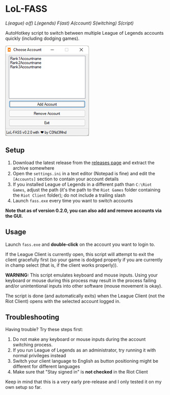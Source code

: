 # LoL-FASS

*L(eague) o(f) L(egends) F(ast) A(ccount) S(witching) S(cript)*

AutoHotkey script to switch between multiple League of Legends accounts quickly (including dodging games).

![Screenshot](screenshot.png)

## Setup

1. Download the latest release from the [releases page](https://github.com/C0Nd3Mnd/LoL-FASS/releases) and extract the archive somewhere
2. Open the `settings.ini` in a text editor (Notepad is fine) and edit the `[Accounts]` section to contain your account details
3. If you installed League of Legends in a different path than `C:\Riot Games`, adjust the path (it's the path to the `Riot Games` folder containing the `Riot Client` folder); do not include a trailing slash
4. Launch `fass.exe` every time you want to switch accounts

**Note that as of version 0.2.0, you can also add and remove accounts via the GUI.**

## Usage

Launch `fass.exe` and **double-click** on the account you want to login to.

If the League Client is currently open, this script will attempt to exit the client gracefully first (so your game is dodged properly if you are currently in champ select (that is, if the client works properly)).

**WARNING:** This script emulates keyboard and mouse inputs. Using your keyboard or mouse during this process may result in the process failing and/or unintentional inputs into other software (mouse movement is okay).

The script is done (and automatically exits) when the League Client (not the Riot Client) opens with the selected account logged in.

## Troubleshooting

Having trouble? Try these steps first:

1. Do not make any keyboard or mouse inputs during the account switching process.
2. If you run League of Legends as an administrator, try running it with normal privileges instead
3. Switch your client language to English as button positioning might be different for different languages
4. Make sure that "Stay signed in" is **not checked** in the Riot Client

Keep in mind that this is a very early pre-release and I only tested it on my own setup so far.

